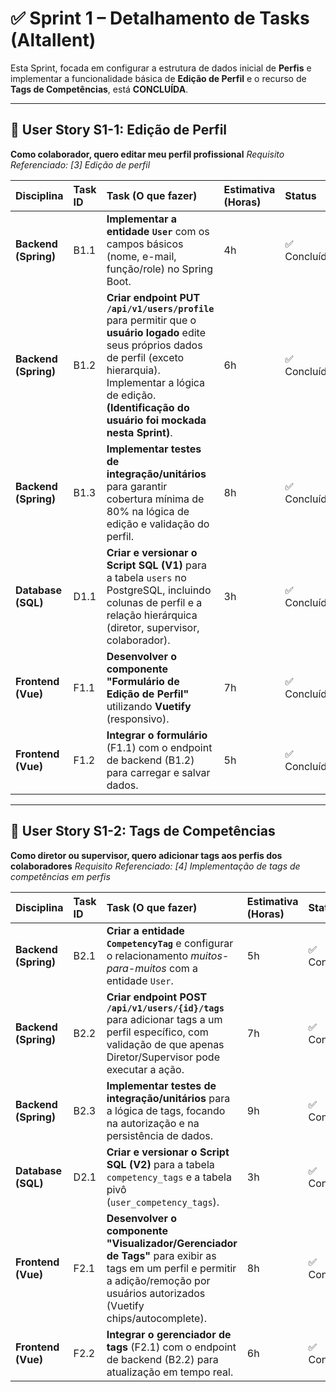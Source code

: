 # ✅ Sprint 1 – Detalhamento de Tasks (Altallent)

Esta Sprint, focada em configurar a estrutura de dados inicial de **Perfis** e implementar a funcionalidade básica de **Edição de Perfil** e o recurso de **Tags de Competências**, está **CONCLUÍDA**.

---

## 🎯 User Story S1-1: Edição de Perfil

**Como colaborador, quero editar meu perfil profissional**
*Requisito Referenciado: [3] Edição de perfil*

| Disciplina | Task ID | Task (O que fazer) | Estimativa (Horas) | Status | DoD Atendido |
|:----------|:-------|:-------------------|:-------------------|:------|:--------------|
| **Backend (Spring)** | B1.1 | **Implementar a entidade `User`** com os campos básicos (nome, e-mail, função/role) no Spring Boot. | 4h | ✅ Concluída | ✅ Spring Boot, ✅ Testes |
| **Backend (Spring)** | B1.2 | **Criar endpoint PUT `/api/v1/users/profile`** para permitir que o **usuário logado** edite seus próprios dados de perfil (exceto hierarquia). Implementar a lógica de edição. **(Identificação do usuário foi mockada nesta Sprint)**. | 6h | ✅ Concluída | ✅ Spring Boot, ✅ Integração, ✅ Swagger |
| **Backend (Spring)** | B1.3 | **Implementar testes de integração/unitários** para garantir cobertura mínima de 80% na lógica de edição e validação do perfil. | 8h | ✅ Concluída | ✅ Testes 80% |
| **Database (SQL)** | D1.1 | **Criar e versionar o Script SQL (V1)** para a tabela `users` no PostgreSQL, incluindo colunas de perfil e a relação hierárquica (diretor, supervisor, colaborador). | 3h | ✅ Concluída | ✅ PostgreSQL, ✅ Scripts versionados |
| **Frontend (Vue)** | F1.1 | **Desenvolver o componente "Formulário de Edição de Perfil"** utilizando **Vuetify** (responsivo). | 7h | ✅ Concluída | ✅ Vuetify, ✅ Figma |
| **Frontend (Vue)** | F1.2 | **Integrar o formulário** (F1.1) com o endpoint de backend (B1.2) para carregar e salvar dados. | 5h | ✅ Concluída | ✅ Integração, ✅ Homologação |

---

## 🎯 User Story S1-2: Tags de Competências

**Como diretor ou supervisor, quero adicionar tags aos perfis dos colaboradores**
*Requisito Referenciado: [4] Implementação de tags de competências em perfis*

| Disciplina | Task ID | Task (O que fazer) | Estimativa (Horas) | Status | DoD Atendido |
|:----------|:-------|:-------------------|:-------------------|:------|:--------------|
| **Backend (Spring)** | B2.1 | **Criar a entidade `CompetencyTag`** e configurar o relacionamento *muitos-para-muitos* com a entidade `User`. | 5h | ✅ Concluída | ✅ Spring Boot |
| **Backend (Spring)** | B2.2 | **Criar endpoint POST `/api/v1/users/{id}/tags`** para adicionar tags a um perfil específico, com validação de que apenas Diretor/Supervisor pode executar a ação. | 7h | ✅ Concluída | ✅ Spring Boot, ✅ JWT, ✅ Swagger |
| **Backend (Spring)** | B2.3 | **Implementar testes de integração/unitários** para a lógica de tags, focando na autorização e na persistência de dados. | 9h | ✅ Concluída | ✅ Testes 80% |
| **Database (SQL)** | D2.1 | **Criar e versionar o Script SQL (V2)** para a tabela `competency_tags` e a tabela pivô (`user_competency_tags`). | 3h | ✅ Concluída | ✅ PostgreSQL, ✅ Scripts versionados |
| **Frontend (Vue)** | F2.1 | **Desenvolver o componente "Visualizador/Gerenciador de Tags"** para exibir as tags em um perfil e permitir a adição/remoção por usuários autorizados (Vuetify chips/autocomplete). | 8h | ✅ Concluída | ✅ Vuetify, ✅ Figma |
| **Frontend (Vue)** | F2.2 | **Integrar o gerenciador de tags** (F2.1) com o endpoint de backend (B2.2) para atualização em tempo real. | 6h | ✅ Concluída | ✅ Integração, ✅ Homologação |
